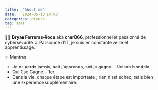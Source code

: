 ```yaml
---
title:  "About me"
date:   2024-05-13 14:00
categories: divers
tag: self
---
```

🕵️‍♂️ **Bryan Ferreras-Roca** aka **charB66**, professionnel et passionné de cybersécurité ⚔️
Passionné d'IT, je suis en constante veille et apprentissage.

✨ Mantras
- Je ne perds jamais, soit j'apprends, soit je gagne. - Nelson Mandela
- Qui Ose Gagne. - 1er
- Dans la vie, chaque étape est importante ; rien n'est échec, mais bien une expérience supplémentaire.